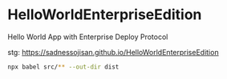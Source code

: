 # HelloWorldEnterpriseEdition

Hello World App with Enterprise Deploy Protocol

stg: https://sadnessojisan.github.io/HelloWorldEnterpriseEdition

```sh
npx babel src/** --out-dir dist
```
